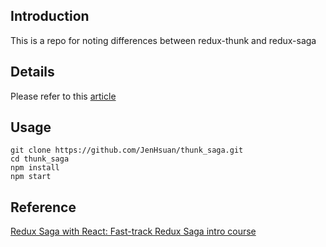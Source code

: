 ## Introduction
This is a repo for noting differences between redux-thunk and redux-saga

## Details
Please refer to this [article](https://medium.com/a-layman/redux-middleware-the-differences-between-redux-think-and-redux-saga-1e226f5a772a)
## Usage
```
git clone https://github.com/JenHsuan/thunk_saga.git
cd thunk_saga
npm install
npm start
```

## Reference
[Redux Saga with React: Fast-track Redux Saga intro course](https://www.udemy.com/course/redux-saga/)
